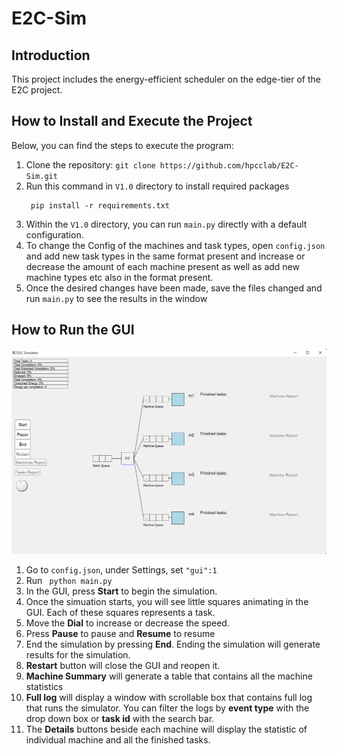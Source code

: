 # E2C-Sim
## Introduction
This project includes the energy-efficient scheduler on the edge-tier of the E2C project. 
## How to Install and Execute the Project
Below, you can find the steps to execute the program:
1. Clone the repository:
```git clone https://github.com/hpcclab/E2C-Sim.git ```
2. Run this command in ```V1.0``` directory to install required packages
   ```
    pip install -r requirements.txt
    ```
3. Within the ``` V1.0 ``` directory, you can run ``` main.py ``` directly with a default configuration.
4. To change the Config of the machines and task types, open ``` config.json ``` and add new task types in the same format present and increase or decrease the amount of each machine present as well as add new machine types etc also in the format present.
5. Once the desired changes have been made, save the files changed and run ``` main.py ``` to see the results in the window
## How to Run the GUI
![alt text](/V1.0/E2C-Sim_snapshot.png "E2C Simulator")
1. Go to ``` config.json ```, under Settings, set ```"gui":1```
2. Run ``` python main.py```
3. In the GUI, press **Start** to begin the simulation.
4. Once the simuation starts, you will see little squares animating in the GUI. Each of these squares represents a task.
5. Move the **Dial** to increase or decrease the speed.
6. Press **Pause** to pause and **Resume** to resume
7. End the simulation by pressing **End**. Ending the simulation will generate results for the simulation.
8. **Restart** button will close the GUI and reopen it.
9. **Machine Summary** will generate a table that contains all the machine statistics
10. **Full log** will display a window with scrollable box that contains full log that runs the simulator. You can filter the logs by **event type** with the drop down box or **task id** with the search bar. 
11. The **Details** buttons beside each machine will display the statistic of individual machine and all the finished tasks. 
